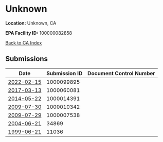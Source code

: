 # Unknown

**Location:** Unknown, CA

**EPA Facility ID:** 100000082858

[Back to CA Index](../../index.md)

## Submissions

| Date | Submission ID | Document Control Number |
|------|--------------|-------------------------|
| [2022-02-15](submissions/1000099895.md) | 1000099895 |  |
| [2017-03-13](submissions/1000060081.md) | 1000060081 |  |
| [2014-05-22](submissions/1000014391.md) | 1000014391 |  |
| [2009-07-30](submissions/1000010342.md) | 1000010342 |  |
| [2009-07-29](submissions/1000007538.md) | 1000007538 |  |
| [2004-06-21](submissions/34869.md) | 34869 |  |
| [1999-06-21](submissions/11036.md) | 11036 |  |
